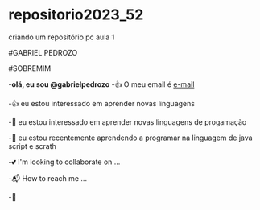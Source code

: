 # repositorio2023_52
criando um repositório pc aula 1

#GABRIEL PEDROZO

#SOBREMIM

-**olá, eu sou @gabrielpedrozo**
-👍 O meu email é [e-mail](g.pedrozo@escola.pr.gov.br)

-👍 eu estou interessado em aprender novas linguagens

-👀 eu estou interessado em aprender novas linguagens de progamação

-🌱 eu estou recentemente aprendendo a programar na linguagem de java script e scrath

-💕 I'm looking to collaborate on ...

-📬 How to reach me ...

-👀 
